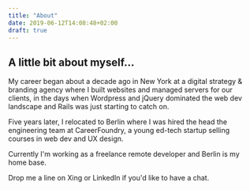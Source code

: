 ```yaml
---
title: "About"
date: 2019-06-12T14:08:48+02:00
draft: true
---
```


## A little bit about myself...

My career began about a decade ago in New York at a digital strategy & branding agency where I built websites and managed servers for our clients, in the days when Wordpress and jQuery dominated the web dev landscape and Rails was just starting to catch on.

Five years later, I relocated to Berlin where I was hired the head the engineering team at CareerFoundry, a young ed-tech startup selling courses in web dev and UX design.

Currently I'm working as a freelance remote developer and Berlin is my home base.

Drop me a line on Xing or LinkedIn if you'd like to have a chat.
